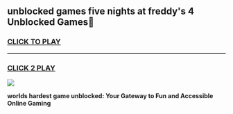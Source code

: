 
## unblocked games five nights at freddy's 4 Unblocked Games👋
<h3>
<a href="https://premium.freeplayer.one?title=unblocked_games_five_nights_at_freddy's_4&ref=16F">CLICK TO PLAY</a></h3>
<hr>

<h3>
<a href="https://premium.freeplayer.one?title=unblocked_games_five_nights_at_freddy's_4&ref=16F">CLICK 2 PLAY</a>
  
</h3>

<a href="https://premium.freeplayer.one?title=unblocked_games_five_nights_at_freddy's_4&ref=16F/"><img src="https://clearcache.store/games.png"></a>


**worlds hardest game unblocked: Your Gateway to Fun and Accessible Online Gaming**
